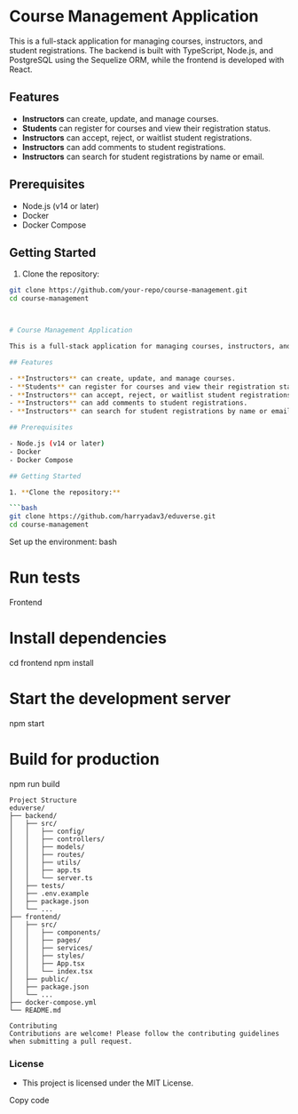 # Course Management Application

This is a full-stack application for managing courses, instructors, and student registrations. The backend is built with TypeScript, Node.js, and PostgreSQL using the Sequelize ORM, while the frontend is developed with React.

## Features

- **Instructors** can create, update, and manage courses.
- **Students** can register for courses and view their registration status.
- **Instructors** can accept, reject, or waitlist student registrations.
- **Instructors** can add comments to student registrations.
- **Instructors** can search for student registrations by name or email.

## Prerequisites

- Node.js (v14 or later)
- Docker
- Docker Compose

## Getting Started

1. Clone the repository:

```bash
git clone https://github.com/your-repo/course-management.git
cd course-management



# Course Management Application

This is a full-stack application for managing courses, instructors, and student registrations. The backend is built with TypeScript, Node.js, and PostgreSQL using the Sequelize ORM, while the frontend is developed with React.

## Features

- **Instructors** can create, update, and manage courses.
- **Students** can register for courses and view their registration status.
- **Instructors** can accept, reject, or waitlist student registrations.
- **Instructors** can add comments to student registrations.
- **Instructors** can search for student registrations by name or email.

## Prerequisites

- Node.js (v14 or later)
- Docker
- Docker Compose

## Getting Started

1. **Clone the repository:**

```bash
git clone https://github.com/harryadav3/eduverse.git
cd course-management


```

Set up the environment:
bash

# Run tests
Frontend

# Install dependencies
cd frontend
npm install

# Start the development server
npm start

# Build for production
npm run build
```
Project Structure
eduverse/
├── backend/
│   ├── src/
│   │   ├── config/
│   │   ├── controllers/
│   │   ├── models/
│   │   ├── routes/
│   │   ├── utils/
│   │   ├── app.ts
│   │   └── server.ts
│   ├── tests/
│   ├── .env.example
│   ├── package.json
│   └── ...
├── frontend/
│   ├── src/
│   │   ├── components/
│   │   ├── pages/
│   │   ├── services/
│   │   ├── styles/
│   │   ├── App.tsx
│   │   └── index.tsx
│   ├── public/
│   ├── package.json
│   └── ...
├── docker-compose.yml
└── README.md
```


```
Contributing
Contributions are welcome! Please follow the contributing guidelines when submitting a pull request.
```
### License
- This project is licensed under the MIT License.

Copy code



